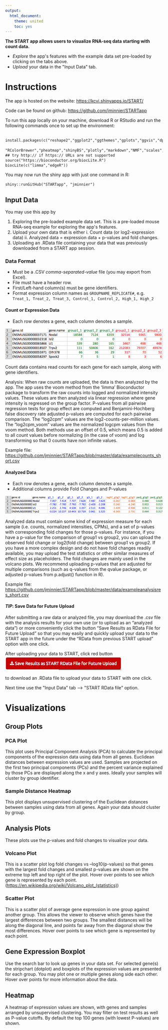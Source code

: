 ```yaml
---
output: 
  html_document: 
    theme: united
    toc: yes
---
```


**The START app allows users to visualize RNA-seq data starting with count data.**

- *Explore* the app's features with the example data set pre-loaded by clicking on the tabs above.
- *Upload* your data in the "Input Data" tab.

# Instructions

The app is hosted on the website: https://kcvi.shinyapps.io/START/ 

Code can be found on github: https://github.com/jminnier/STARTapp

To run this app locally on your machine, download R or RStudio and run the following commands once to set up the environment:

```

install.packages(c("reshape2","ggplot2","ggthemes","gplots","ggvis","dplyr","tidyr","DT",
                   "RColorBrewer","pheatmap","shinyBS","plotly","markdown","NMF","scales","heatmaply"))
## try http:// if https:// URLs are not supported
source("https://bioconductor.org/biocLite.R")
biocLite(c("limma","edgeR"))

```
You may now run the shiny app with just one command in R:

```
shiny::runGitHub("STARTapp", "jminnier")
```

<a name="inputdata"></a> 
## Input Data 

You may use this app by

1. Exploring the pre-loaded example data set. This is a pre-loaded mouse RNA-seq example for exploring the app's features.
2. Upload your own data that is either
    i. Count data (or log2-expression data)
    ii. Analyzed data = expression data + p-values and fold changes.
3. Uploading an .RData file containing your data that was previously downloaded from a START app session.

<a name="dataformat"></a> 
### Data Format 

- Must be a .CSV *comma-separated-value* file (you may export from Excel).
- File must have a header row.
- First/Left-hand column(s) must be gene identifiers.
- Format expression column names as `GROUPNAME_REPLICATE#`, e.g. `Treat_1, Treat_2, Treat_3, Control_1, Control_2, High_1, High_2`


#### Count or Expression Data
- Each row denotes a gene, each column denotes a sample.

![](examplecounts.png)

Count data contains read counts for each gene for each sample, along with gene identifiers.

Analysis: When raw counts are uploaded, the data is then analyzed by the app. The app uses the voom method from the ‘limma’ Bioconductor package to transform the raw counts into logged and normalized intensity values. These values are then analyzed via linear regression where gene intensity is regressed on the group factor. P-values from all pairwise regression tests for group effect are computed and Benjamini-Hochberg false discovery rate adjusted p-values are computed for each pairwise comparison. The “log2cpm” values are the log2-counts-per-million values. The “log2cpm_voom” values are the normalized logcpm values from the voom method.  Both methods use an offset of 0.5, which means 0.5 is added to all count values before normalizing (in the case of voom) and log transforming so that 0 counts have non infinite values.

Example file: https://github.com/jminnier/STARTapp/blob/master/data/examplecounts_short.csv

#### Analyzed Data
- Each row denotes a gene, each column denotes a sample.
- Additional columns provide Fold Changes and P-values

![](exampleanalysisdata.png)


Analyzed data must contain some kind of expression measure for each sample (i.e. counts, normalized intensities, CPMs), and a set of p-values with corresponding fold changes for those p-values. For instance, if you have a p-value for the comparison of group1 vs group2, you can upload the observed fold change or log2(fold change) between group1 vs group2. If you have a more complex design and do not have fold changes readily available, you may upload the test statistics or other similar measures of effect size as placeholders. The fold changes are mainly used in the volcano plots. We recommend uploading p-values that are adjusted for multiple comparisons (such as q-values from the qvalue package, or adjusted p-values from p.adjust() function in R).

Example file: <https://github.com/jminnier/STARTapp/blob/master/data/exampleanalysisres_short.csv>


<a name="rdata"></a> 

#### *TIP*: Save Data for Future Upload

After submitting a raw data or analyzed file, you may download the .csv file with the analysis results for your own use (or to upload as an “analyzed data”) or more conveniently click the button “Save Results as RData File for Future Upload” so that you may easily and quickly upload your data to the START app in the future under the “RData from previous START upload” option with one click. 


After uploading your data to START, click red button
![](ex_click_rdata.png)

to download an .RData file to upload your data to START with one click.

Next time use the "Input Data" tab --> "START RData file" option.


<a name="vis"></a> 
# Visualizations

## Group Plots

<a name="pcaplots"></a>
### PCA Plot

This plot uses Principal Component Analysis (PCA) to calculate the principal components of the expression data using data from all genes. Euclidean distances between expression values are used. Samples are projected on the first two principal components (PCs) and the percent variance explained by those PCs are displayed along the x and y axes. Ideally your samples will cluster by group identifier.

 
### Sample Distance Heatmap

This plot displays unsupervised clustering of the Euclidean distances between samples using data from all genes. Again your data should cluster by group.
 

<a name="analysisplots"></a>
## Analysis Plots

These plots use the p-values and fold changes to visualize your data.

<a name="volcano"></a>
### Volcano Plot

This is a scatter plot log fold changes vs –log10(p-values) so that genes with the largest fold changes and smallest p-values are shown on the extreme top left and top right of the plot. Hover over points to see which gene is represented by each point.
 (<https://en.wikipedia.org/wiki/Volcano_plot_(statistics)>)

 

<a name="scatterplots"></a>
### Scatter Plot

This is a scatter plot of average gene expression in one group against another group. This allows the viewer to observe which genes have the largest differences between two groups. The smallest distances will be along the diagonal line, and points far away from the diagonal show the most differences. Hover over points to see which gene is represented by each point.

 
<a name="boxplots"></a>
## Gene Expression Boxplot

Use the search bar to look up genes in your data set. For selected gene(s) the stripchart (dotplot) and boxplots of the expression values are presented for each group. You may plot one or multiple genes along side each other. Hover over points for more information about the data.

<a name="heatmaps"></a>
## Heatmap

A heatmap of expression values are shown, with genes and samples arranged by unsupervised clustering. You may filter on test results as well as P-value cutoffs. By default the top 100 genes (with lowest P-values) are shown.

